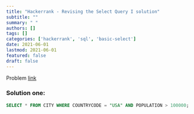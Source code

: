 ```yaml
---
title: "Hackerrank - Revising the Select Query I solution"
subtitle: ""
summary: " "
authors: []
tags: []
categories: ['hackerrank', 'sql', 'basic-select']
date: 2021-06-01
lastmod: 2021-06-01
featured: false
draft: false
---
```

Problem [link](https://www.hackerrank.com/challenges/revising-the-select-query)

### Solution one:

```sql
SELECT * FROM CITY WHERE COUNTRYCODE = "USA" AND POPULATION > 100000;
```
